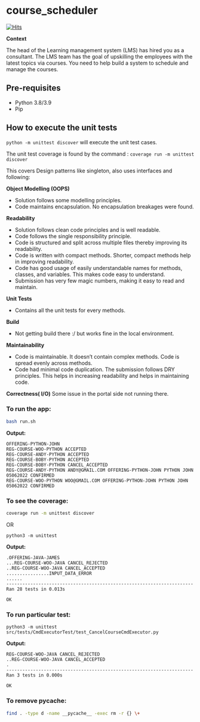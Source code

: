 # course_scheduler
 
[![Hits](https://hits.seeyoufarm.com/api/count/incr/badge.svg?url=https%3A%2F%2Fgithub.com%2Fninjakx%2Fcourse_scheduler%2F&count_bg=%2379C83D&title_bg=%23555555&icon=&icon_color=%23E7E7E7&title=hits&edge_flat=false)](https://hits.seeyoufarm.com)

**Context**

The head of the Learning management system (LMS) has hired you as a consultant. The LMS team has the goal of upskilling the employees with the latest topics via courses. You need to help build a system to schedule and manage the courses. 

## Pre-requisites
* Python 3.8/3.9
* Pip

 ## How to execute the unit tests

 `python -m unittest discover` will execute the unit test cases.

 The unit test coverage is found by the command :
`coverage run -m unittest discover`

This covers Design patterns like singleton, also uses interfaces and following:

**Object Modelling (OOPS)** 
- Solution follows some modelling principles. 
- Code maintains encapsulation. No encapsulation breakages were found. 

**Readability**
- Solution follows clean code principles and is well readable.
- Code follows the single responsibility principle.
- Code is structured and split across multiple files thereby improving its readability.
- Code is written with compact methods. Shorter, compact methods help in improving readability.
- Code has good usage of easily understandable names for methods, classes, and variables. This makes code easy to understand.
- Submission has very few magic numbers, making it easy to read and maintain. 

**Unit Tests** 
- Contains all the unit tests for every methods.

**Build**
- Not getting build there :/ but works fine in the local environment.


**Maintainability** 
- Code is maintainable. It doesn’t contain complex methods. Code is spread evenly across methods.
- Code had minimal code duplication. The submission follows DRY principles. This helps in increasing readability and helps in maintaining code. 

**Correctness( I/O)**
Some issue in the portal side not running there. 

### To run the app:

```bash
bash run.sh
```

**Output:**
```
OFFERING-PYTHON-JOHN
REG-COURSE-WOO-PYTHON ACCEPTED
REG-COURSE-ANDY-PYTHON ACCEPTED
REG-COURSE-BOBY-PYTHON ACCEPTED
REG-COURSE-BOBY-PYTHON CANCEL_ACCEPTED
REG-COURSE-ANDY-PYTHON ANDY@GMAIL.COM OFFERING-PYTHON-JOHN PYTHON JOHN 05062022 CONFIRMED
REG-COURSE-WOO-PYTHON WOO@GMAIL.COM OFFERING-PYTHON-JOHN PYTHON JOHN 05062022 CONFIRMED
```

### To see the coverage:

```bash
coverage run -m unittest discover
```
OR
```python3
python3 -m unittest 
```

**Output:**

```
.OFFERING-JAVA-JAMES
...REG-COURSE-WOO-JAVA CANCEL_REJECTED
..REG-COURSE-WOO-JAVA CANCEL_ACCEPTED
................INPUT_DATA_ERROR
......
----------------------------------------------------------------------
Ran 28 tests in 0.013s

OK
```

### To run particular test:

```python3
python3 -m unittest src/tests/CmdExecutorTest/test_CancelCourseCmdExecutor.py
```

**Output:**

```
REG-COURSE-WOO-JAVA CANCEL_REJECTED
..REG-COURSE-WOO-JAVA CANCEL_ACCEPTED
.
----------------------------------------------------------------------
Ran 3 tests in 0.000s

OK
```

### To remove pycache:

```bash
find . -type d -name __pycache__ -exec rm -r {} \+
```


